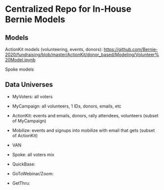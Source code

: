 # Centralized Repo for In-House Bernie Models

## Models

ActionKit models (volunteering, events, donors):
https://github.com/Bernie-2020/fundraising/blob/master/ActionKit/donor_based/Modeling/Volunteer%20Model.ipynb

Spoke models 

## Data Universes
* MyVoters: all voters 
* MyCampaign: all volunteers, 1 IDs, donors, emails, etc
* ActionKit: events and emails, donors, rally attendees, volunteers (subset of MyCampaign)
* Mobilize: events and signups into mobilize with email that gets (subset of ActionKit)

* VAN 
* Spoke: all voters mix
* QuickBase: 
* GoToWebinar/Zoom:
* GetThru:





